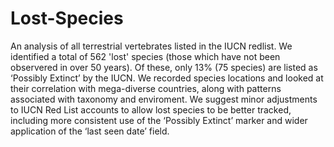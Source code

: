 # Lost-Species
An analysis of all terrestrial vertebrates listed in the IUCN redlist. 
We identified a total of 562 'lost' species (those which have not been observered in over 50 years). 
Of these, only 13% (75 species) are listed as ‘Possibly Extinct’ by the IUCN. 
We recorded species locations and looked at their correlation with mega-diverse countries, along with patterns associated with taxonomy and enviroment. 
We suggest minor adjustments to IUCN Red List accounts to allow lost species to be better tracked, including more consistent use of the ‘Possibly Extinct’ 
marker and wider application of the ‘last seen date’ field.
